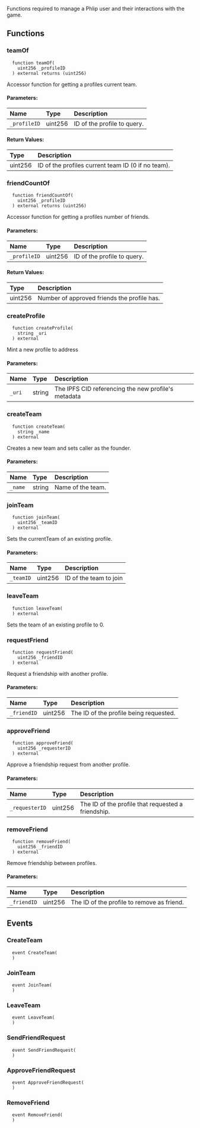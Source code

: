 
Functions required to manage a Phlip user and their interactions with the game.

## Functions
### teamOf
```solidity
  function teamOf(
    uint256 _profileID
  ) external returns (uint256)
```

Accessor function for getting a profiles current team.

#### Parameters:
| Name | Type | Description                                                          |
| :--- | :--- | :------------------------------------------------------------------- |
|`_profileID` | uint256 | ID of the profile to query.

#### Return Values:
| Type          | Description                                                                  |
| :------------ | :--------------------------------------------------------------------------- |
|uint256 | ID of the profiles current team ID (0 if no team).
### friendCountOf
```solidity
  function friendCountOf(
    uint256 _profileID
  ) external returns (uint256)
```

Accessor function for getting a profiles number of friends.

#### Parameters:
| Name | Type | Description                                                          |
| :--- | :--- | :------------------------------------------------------------------- |
|`_profileID` | uint256 | ID of the profile to query.

#### Return Values:
| Type          | Description                                                                  |
| :------------ | :--------------------------------------------------------------------------- |
|uint256 | Number of approved friends the profile has.
### createProfile
```solidity
  function createProfile(
    string _uri
  ) external
```

Mint a new profile to address

#### Parameters:
| Name | Type | Description                                                          |
| :--- | :--- | :------------------------------------------------------------------- |
|`_uri` | string | The IPFS CID referencing the new profile's metadata

### createTeam
```solidity
  function createTeam(
    string _name
  ) external
```

Creates a new team and sets caller as the founder.

#### Parameters:
| Name | Type | Description                                                          |
| :--- | :--- | :------------------------------------------------------------------- |
|`_name` | string | Name of the team.

### joinTeam
```solidity
  function joinTeam(
    uint256 _teamID
  ) external
```

Sets the currentTeam of an existing profile.

#### Parameters:
| Name | Type | Description                                                          |
| :--- | :--- | :------------------------------------------------------------------- |
|`_teamID` | uint256 | ID of the team to join

### leaveTeam
```solidity
  function leaveTeam(
  ) external
```

Sets the team of an existing profile to 0.


### requestFriend
```solidity
  function requestFriend(
    uint256 _friendID
  ) external
```

Request a friendship with another profile.

#### Parameters:
| Name | Type | Description                                                          |
| :--- | :--- | :------------------------------------------------------------------- |
|`_friendID` | uint256 | The ID of the profile being requested.

### approveFriend
```solidity
  function approveFriend(
    uint256 _requesterID
  ) external
```

Approve a friendship request from another profile.

#### Parameters:
| Name | Type | Description                                                          |
| :--- | :--- | :------------------------------------------------------------------- |
|`_requesterID` | uint256 | The ID of the profile that requested a friendship.

### removeFriend
```solidity
  function removeFriend(
    uint256 _friendID
  ) external
```

Remove friendship between profiles.

#### Parameters:
| Name | Type | Description                                                          |
| :--- | :--- | :------------------------------------------------------------------- |
|`_friendID` | uint256 | The ID of the profile to remove as friend.

## Events
### CreateTeam
```solidity
  event CreateTeam(
  )
```



### JoinTeam
```solidity
  event JoinTeam(
  )
```



### LeaveTeam
```solidity
  event LeaveTeam(
  )
```



### SendFriendRequest
```solidity
  event SendFriendRequest(
  )
```



### ApproveFriendRequest
```solidity
  event ApproveFriendRequest(
  )
```



### RemoveFriend
```solidity
  event RemoveFriend(
  )
```




